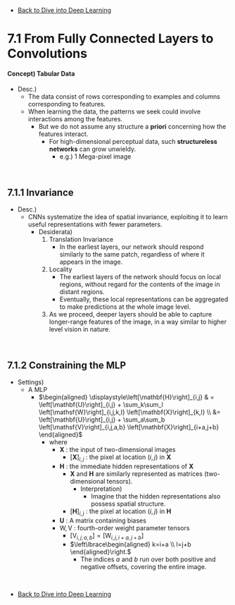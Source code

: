 * [Back to Dive into Deep Learning](../../main.md)

# 7.1 From Fully Connected Layers to Convolutions

#### Concept) Tabular Data
- Desc.)
  - The data consist of rows corresponding to examples and columns corresponding to features.
  - When learning the data, the patterns we seek could involve interactions among the features.
    - But we do not assume any structure a **priori** concerning how the features interact.
      - For high-dimensional perceptual data, such **structureless networks** can grow unwieldy.
        - e.g.) 1 Mega-pixel image

<br>

## 7.1.1 Invariance
- Desc.)
  - CNNs systematize the idea of spatial invariance, exploiting it to learn useful representations with fewer parameters.
    - Desiderata)
      1. Translation Invariance
         - In the earliest layers, our network should respond similarly to the same patch, regardless of where it appears in the image. 
      2. Locality
         - The earliest layers of the network should focus on local regions, without regard for the contents of the image in distant regions. 
         - Eventually, these local representations can be aggregated to make predictions at the whole image level.
      3. As we proceed, deeper layers should be able to capture longer-range features of the image, in a way similar to higher level vision in nature.

<br>

## 7.1.2 Constraining the MLP
- Settings)
  - A MLP
    - $`\begin{aligned}
        \displaystyle\left[\mathbf{H}\right]_{i,j} & = \left[\mathbf{U}\right]_{i,j} + \sum_k\sum_l \left[\mathsf{W}\right]_{i,j,k,l} \left[\mathbf{X}\right]_{k,l} \\
         &= \left[\mathbf{U}\right]_{i,j} + \sum_a\sum_b \left[\mathsf{V}\right]_{i,j,a,b} \left[\mathbf{X}\right]_{i+a,j+b}
      \end{aligned}`$
      - where
        - $\mathbf{X}$ : the input of two-dimensional images
          - $\left[\mathbf{X}\right]_{i,j}$ : the pixel at location $(i,j)$ in $\mathbf{X}$
        - $\mathbf{H}$ : the immediate hidden representations of $\mathbf{X}$
          - $\mathbf{X}$ and $\mathbf{H}$ are similarly represented as matrices (two-dimensional tensors).
            - Interpretation)
              - Imagine that the hidden representations also possess spatial structure.
          - $\left[\mathbf{H}\right]_{i,j}$ : the pixel at location $(i,j)$ in $\mathbf{H}$
        - $\mathbf{U}$ : A matrix containing biases
        - $`\mathsf{W, V}`$ : fourth-order weight parameter tensors
          - $`\left[\mathsf{V}_{i,j,a,b}\right] = \left[\mathsf{W}_{i,j,i+a,j+b}\right]`$ 
          - $`\left\lbrace\begin{aligned}
             k=i+a \\ l=j+b 
          \end{aligned}\right.`$
            - The indices $a$ and $b$ run over both positive and negative offsets, covering the entire image.

    









<br>

* [Back to Dive into Deep Learning](../../main.md)